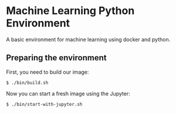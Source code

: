 # Machine Learning Python Environment

A basic environment for machine learning using docker and python.


## Preparing the environment

First, you need to build our image:

```
$ ./bin/build.sh
```

Now you can start a fresh image using the Jupyter:

```
$ ./bin/start-with-jupyter.sh
```
